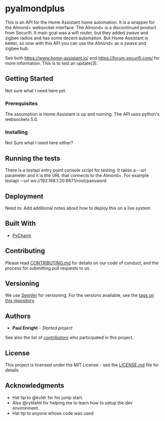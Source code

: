 # pyalmondplus

This is an API for the Home Assistant home automation.
It is a wrapper for the Almond+ websocket interface.
The Almond+ is a discontinued product from Securifi. It main goal was a wifi router, but they added zwave and zigbee radios and has some decent automation. But Home Assistant is better, so now with this API you can use the Almond+ as a zwave and zigbee hub.

See both https://www.home-assistant.io/ and https://forum.securifi.com/ for more information.
This is to test an update(3).

## Getting Started

Not sure what I need here yet.

### Prerequisites

The assumption is Home Assistant is up and running. The API uses python's websockets 5.0.

### Installing

Not Sure what I need  here either?

## Running the tests

There is a testapi entry point console script for testing. It takes a --url parameter and it is the URL that connects to the Almond+.
For example testapi --url ws://192.168.1.20:8671/root/password

## Deployment

Need to: Add additional notes about how to deploy this on a live system

## Built With

* [PyCharm](https://www.jetbrains.com/pycharm/?fromMenu)

## Contributing

Please read [CONTRIBUTING.md](https://gist.github.com/PurpleBooth/b24679402957c63ec426) for details on our code of conduct, and the process for submitting pull requests to us.

## Versioning

We use [SemVer](http://semver.org/) for versioning. For the versions available, see the [tags on this repository](https://github.com/your/project/tags).

## Authors

* **Paul Enright** - *Started project*

See also the list of [contributors](https://github.com/your/project/contributors) who participated in this project.

## License

This project is licensed under the MIT License - see the [LICENSE.md](LICENSE.md) file for details

## Acknowledgments
* Hat tip to @kvldr for his jump start.
* Also @rytilahti for helping me to learn how to setup the dev environment.
* Hat tip to anyone whose code was used
